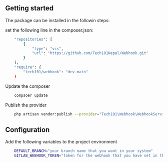 ## Getting started
The package can be installed in the followin steps:

set the following line in the composer.json:
``` bash
    "repositories": [
        {
            "type": "vcs",
            "url": "https://github.com/Tech101Nepal/Webhook.git"
        }
    ],
    "require": {
        "tech101/webhook": "dev-main"
    }
```

Update the composer
``` bash
    compsoer update
```
Publish the provider
``` bash
    php artisan vendor:publish --provider="Tech101\Webhook\WebhookServiceProvider"
```

## Configuration
Add the following variables to the project environment
``` bash
    DEFAULT_BRANCH="your branch name that you want in your system"
    GITLAB_WEBHOOK_TOKEN="token for the webhook that you have set in the gitlab"
```
